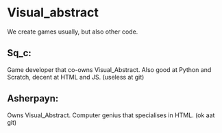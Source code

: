 # Visual_abstract
We create games usually, but also other code.

## Sq_c:
Game developer that co-owns Visual_Abstract. Also good at Python and Scratch, decent at HTML and JS.   (useless at git)

## Asherpayn:
Owns Visual_Abstract. Computer genius that specialises in HTML.  (ok aat git)